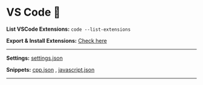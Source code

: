 # VS Code 📝

**List VSCode Extensions:** `code --list-extensions`

**Export & Install Extensions:** [Check here](https://stackoverflow.com/questions/35773299/how-can-you-export-the-visual-studio-code-extension-list)

---

**Settings:** [settings.json](./settings.json)

**Snippets:** [cpp.json](cpp.json) , [javascript.json](./javascript.json)

---
